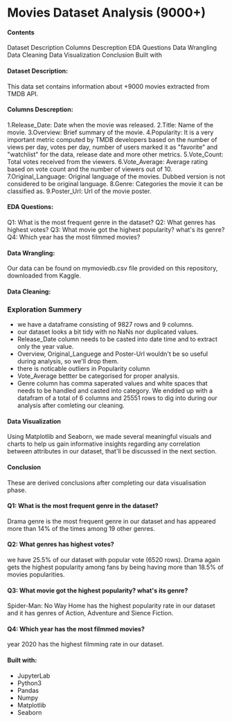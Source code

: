 # Movies Dataset Analysis (9000+)

#### Contents
Dataset Description
Columns Descreption
EDA Questions
Data Wrangling
Data Cleaning
Data Visualization
Conclusion
Built with

#### Dataset Description:
This data set contains information about +9000 movies extracted from TMDB API.

#### Columns Descreption:
1.Release_Date: Date when the movie was released.
2.Title: Name of the movie.
3.Overview: Brief summary of the movie.
4.Popularity: It is a very important metric computed by TMDB developers based on the number of views per day, votes per day, number of users marked it as "favorite" and "watchlist" for the data, release date and more other metrics.
5.Vote_Count: Total votes received from the viewers.
6.Vote_Average: Average rating based on vote count and the number of viewers out of 10.
7.Original_Language: Original language of the movies. Dubbed version is not considered to be original language.
8.Genre: Categories the movie it can be classified as.
9.Poster_Url: Url of the movie poster.

#### EDA Questions:
Q1: What is the most frequent genre in the dataset?
Q2: What genres has highest votes?
Q3: What movie got the highest popularity? what's its genre?
Q4: Which year has the most filmmed movies?

#### Data Wrangling:
Our data can be found on mymoviedb.csv file provided on this repository, downloaded from Kaggle.

#### Data Cleaning:
### Exploration Summery
- we have a dataframe consisting of 9827 rows and 9 columns.
- our dataset looks a bit tidy with no NaNs nor duplicated values.
- Release_Date column needs to be casted into date time and to extract only the year value.
- Overview, Original_Languege and Poster-Url wouldn't be so useful during analysis, so we'll drop them.
- there is noticable outliers in Popularity column
- Vote_Average bettter be categorised for proper analysis.
- Genre column has comma saperated values and white spaces that needs to be handled and casted into category.
We endded up with a datafram of a total of 6 columns and 25551 rows to dig into during our analysis after comleting our cleaning.

#### Data Visualization
Using Matplotlib and Seaborn, we made several meaningful visuals and charts to help us gain informative insights regarding any correlation between attributes in our dataset, that'll be discussed in the next section.

#### Conclusion
These are derived conclusions after completing our data visualisation phase.

#### Q1: What is the most frequent genre in the dataset?
Drama genre is the most frequent genre in our dataset and has appeared more than 14% of the times among 19 other genres.

#### Q2: What genres has highest votes?
we have 25.5% of our dataset with popular vote (6520 rows). Drama again gets the highest popularity among fans by being having more than 18.5% of movies popularities.

#### Q3: What movie got the highest popularity? what's its genre?
Spider-Man: No Way Home has the highest popularity rate in our dataset and it has genres of Action, Adventure and Sience Fiction.

#### Q4: Which year has the most filmmed movies?
year 2020 has the highest filmming rate in our dataset.

#### Built with:
- JupyterLab
- Python3
- Pandas
- Numpy
- Matplotlib
- Seaborn
